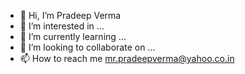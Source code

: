 - 👋 Hi, I’m Pradeep Verma
- 👀 I’m interested in ...
- 🌱 I’m currently learning ...
- 💞️ I’m looking to collaborate on ...
- 📫 How to reach me mr.pradeepverma@yahoo.co.in

<!---
git4pradeepverma/git4pradeepverma is a ✨ special ✨ repository because its `README.md` (this file) appears on your GitHub profile.
You can click the Preview link to take a look at your changes.
--->

